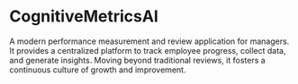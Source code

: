 # CognitiveMetricsAI
A modern performance measurement and review application for managers. It provides a centralized platform to track employee progress, collect data, and generate insights. Moving beyond traditional reviews, it fosters a continuous culture of growth and improvement.
